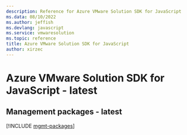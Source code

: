 ```yaml
---
description: Reference for Azure VMware Solution SDK for JavaScript
ms.data: 08/10/2022
ms.author: jeffish
ms.devlang: javascript
ms.service: vmwaresolution
ms.topic: reference
title: Azure VMware Solution SDK for JavaScript
author: xirzec
---
```

# Azure VMware Solution SDK for JavaScript - latest

## Management packages - latest
[!INCLUDE [mgmt-packages](vmware-solution-mgmt-index.md)]